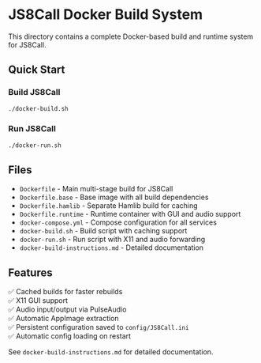 # JS8Call Docker Build System

This directory contains a complete Docker-based build and runtime system for JS8Call.

## Quick Start

### Build JS8Call
```bash
./docker-build.sh
```

### Run JS8Call
```bash
./docker-run.sh
```

## Files

- `Dockerfile` - Main multi-stage build for JS8Call
- `Dockerfile.base` - Base image with all build dependencies
- `Dockerfile.hamlib` - Separate Hamlib build for caching
- `Dockerfile.runtime` - Runtime container with GUI and audio support
- `docker-compose.yml` - Compose configuration for all services
- `docker-build.sh` - Build script with caching support
- `docker-run.sh` - Run script with X11 and audio forwarding
- `docker-build-instructions.md` - Detailed documentation

## Features

✅ Cached builds for faster rebuilds  
✅ X11 GUI support  
✅ Audio input/output via PulseAudio  
✅ Automatic AppImage extraction  
✅ Persistent configuration saved to `config/JS8Call.ini`  
✅ Automatic config loading on restart  

See `docker-build-instructions.md` for detailed documentation.